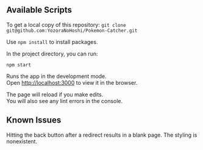 ## Available Scripts

To get a local copy of this repository:
`git clone git@github.com:YozoraNoHoshi/Pokemon-Catcher.git`

Use `npm install` to install packages.

In the project directory, you can run:

`npm start`

Runs the app in the development mode.<br>
Open [http://localhost:3000](http://localhost:3000) to view it in the browser.

The page will reload if you make edits.<br>
You will also see any lint errors in the console.

## Known Issues

Hitting the back button after a redirect results in a blank page.
The styling is nonexistent.
